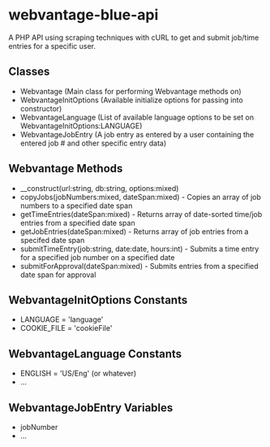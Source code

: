 webvantage-blue-api
===================

A PHP API using scraping techniques with cURL to get and submit job/time entries for a specific user.


Classes
-------
- Webvantage (Main class for performing Webvantage methods on)
- WebvantageInitOptions (Available initialize options for passing into constructor)
- WebvantageLanguage (List of available language options to be set on WebvantageInitOptions:LANGUAGE)
- WebvantageJobEntry (A job entry as entered by a user containing the entered job # and other specific entry data)


Webvantage Methods
------------------
- __construct(url:string, db:string, options:mixed)
- copyJobs(jobNumbers:mixed, dateSpan:mixed) - Copies an array of job numbers to a specified date span
- getTimeEntries(dateSpan:mixed) - Returns array of date-sorted time/job entries from a specified date span
- getJobEntries(dateSpan:mixed) - Returns array of job entries from a specifed date span
- submitTimeEntry(job:string, date:date, hours:int) - Submits a time entry for a specified job number on a specified date
- submitForApproval(dateSpan:mixed) - Submits entries from a specified date span for approval

WebvantageInitOptions Constants
-------------------------------
- LANGUAGE <string> = 'language'
- COOKIE_FILE <string> = 'cookieFile'

WebvantageLanguage Constants
----------------------------
- ENGLISH = 'US/Eng' (or whatever)
- ...

WebvantageJobEntry Variables
----------------------------
- jobNumber <string>
- ...
